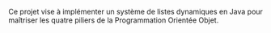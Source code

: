 Ce projet vise à implémenter un système de listes dynamiques en Java pour maîtriser les quatre piliers de la Programmation Orientée Objet.
